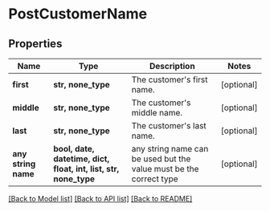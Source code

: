 # PostCustomerName


## Properties
Name | Type | Description | Notes
------------ | ------------- | ------------- | -------------
**first** | **str, none_type** | The customer&#39;s first name. | [optional] 
**middle** | **str, none_type** | The customer&#39;s middle name. | [optional] 
**last** | **str, none_type** | The customer&#39;s last name. | [optional] 
**any string name** | **bool, date, datetime, dict, float, int, list, str, none_type** | any string name can be used but the value must be the correct type | [optional]

[[Back to Model list]](../README.md#documentation-for-models) [[Back to API list]](../README.md#documentation-for-api-endpoints) [[Back to README]](../README.md)


